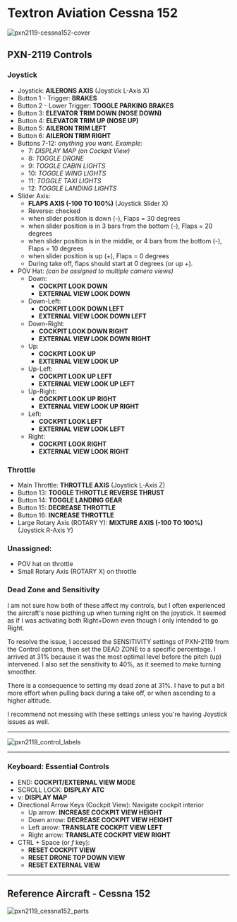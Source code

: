 # Textron Aviation Cessna 152

![pxn2119-cessna152-cover](https://user-images.githubusercontent.com/9207205/91654453-64512b80-eadb-11ea-95ed-77bf670c558c.jpg)

## PXN-2119 Controls

### Joystick
- Joystick: **AILERONS AXIS** (Joystick L-Axis X)
- Button 1 - Trigger: **BRAKES**
- Button 2 - Lower Trigger: **TOGGLE PARKING BRAKES**
- Button 3: **ELEVATOR TRIM DOWN (NOSE DOWN)**
- Button 4: **ELEVATOR TRIM UP (NOSE UP)**
- Button 5: **AILERON TRIM LEFT**
- Button 6: **AILERON TRIM RIGHT**
- Buttons 7-12: _anything you want. Example:_
    - 7:  _DISPLAY MAP (on Cockpit View)_
    - 8:  _TOGGLE DRONE_
    - 9:  _TOGGLE CABIN LIGHTS_
    - 10: _TOGGLE WING LIGHTS_
    - 11: _TOGGLE TAXI LIGHTS_
    - 12: _TOGGLE LANDING LIGHTS_
- Slider Axis:
    - **FLAPS AXIS (-100 TO 100%)** (Joystick Slider X)
    - Reverse: checked
    - when slider position is down (-), Flaps = 30 degrees
    - when slider position is in 3 bars from the bottom (-), Flaps = 20 degrees
    - when slider position is in the middle, or 4 bars from the bottom (-), Flaps = 10 degrees
    - when slider position is up (+), Flaps = 0 degrees
    - During take off, flaps should start at 0 degrees (or up +).
- POV Hat: _(can be assigned to multiple camera views)_
    - Down:
        - **COCKPIT LOOK DOWN**
        - **EXTERNAL VIEW LOOK DOWN**
    - Down-Left:
        - **COCKPIT LOOK DOWN LEFT**
        - **EXTERNAL VIEW LOOK DOWN LEFT**
    - Down-Right:
        - **COCKPIT LOOK DOWN RIGHT**
        - **EXTERNAL VIEW LOOK DOWN RIGHT**
    - Up:
        - **COCKPIT LOOK UP**
        - **EXTERNAL VIEW LOOK UP**
    - Up-Left:
        - **COCKPIT LOOK UP LEFT**
        - **EXTERNAL VIEW LOOK UP LEFT**
    - Up-Right:
        - **COCKPIT LOOK UP RIGHT**
        - **EXTERNAL VIEW LOOK UP RIGHT**
    - Left:
        - **COCKPIT LOOK LEFT**
        - **EXTERNAL VIEW LOOK LEFT**
    - Right:
        - **COCKPIT LOOK RIGHT**
        - **EXTERNAL VIEW LOOK RIGHT**

### Throttle
- Main Throttle: **THROTTLE AXIS** (Joystick L-Axis Z)
- Button 13: **TOGGLE THROTTLE REVERSE THRUST**
- Button 14: **TOGGLE LANDING GEAR**
- Button 15: **DECREASE THROTTLE**
- Button 16: **INCREASE THROTTLE**
- Large Rotary Axis (ROTARY Y): **MIXTURE AXIS (-100 TO 100%)** (Joystick R-Axis Y)

### Unassigned:
- POV hat on throttle
- Small Rotary Axis (ROTARY X) on throttle

### Dead Zone and Sensitivity
I am not sure how both of these affect my controls, but I often experienced the aircraft's nose picthing up when turning right on the joystick. It seemed as if I was activating both Right+Down even though I only intended to go Right.

To resolve the issue, I accessed the SENSITIVITY settings of PXN-2119 from the Control options, then set the DEAD ZONE to a specific percentage. I arrived at 31% because it was the most optimal level before the pitch (up) intervened. I also set the sensitivity to 40%, as it seemed to make turning smoother.

There is a consequence to setting my dead zone at 31%. I have to put a bit more effort when pulling back during a take off, or when ascending to a higher altitude.

I recommend not messing with these settings unless you're having Joystick issues as well.

***

![pxn2119_control_labels](https://user-images.githubusercontent.com/9207205/91651736-d9643700-eac2-11ea-996f-206442c51563.jpg)

***

### Keyboard: Essential Controls
- END: **COCKPIT/EXTERNAL VIEW MODE**
- SCROLL LOCK: **DISPLAY ATC**
- v: **DISPLAY MAP**
- Directional Arrow Keys (Cockpit View): Navigate cockpit interior
    - Up arrow: **INCREASE COCKPIT VIEW HEIGHT**
    - Down arrow: **DECREASE COCKPIT VIEW HEIGHT**
    - Left arrow: **TRANSLATE COCKPIT VIEW LEFT**
    - Right arrow: **TRANSLATE COCKPIT VIEW RIGHT**
- CTRL + Space (or _f_ key):
    - **RESET COCKPIT VIEW**
    - **RESET DRONE TOP DOWN VIEW**
    - **RESET EXTERNAL VIEW**

*** 

## Reference Aircraft - Cessna 152

![pxn2119_cessna152_parts](https://user-images.githubusercontent.com/9207205/91654003-23a3e300-ead8-11ea-8346-c31ab824a6cb.jpg)
